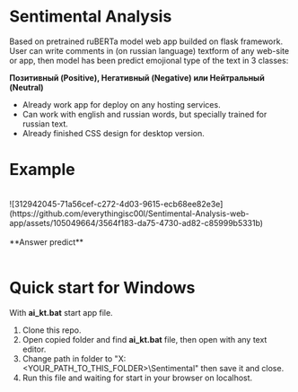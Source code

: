  # **Sentimental Analysis** 
 Based on pretrained ruBERTa model web app builded on flask framework. User can write comments in (on russian language) textform of any web-site or app, then model has been predict emojional type of the text in 3 classes:
  
  **Позитивный (Positive), Негативный (Negative) или Нейтральный (Neutral)**

  * Already work app for deploy on any hosting services.
  * Can work with english and russian words, but specially trained for russian text.
  * Already finished CSS design for desktop version.

# **Example**

<br>
![312942045-71a56cef-c272-4d03-9615-ecb68ee82e3e](https://github.com/everythingisc00l/Sentimental-Analysis-web-app/assets/105049664/3564f183-da75-4730-ad82-c85999b5331b)
<br>
<br>
**Answer predict**
<br>
<br>

# **Quick start for Windows**

With **ai_kt.bat** start app file.

1. Clone this repo.
2. Open copied folder and find **ai_kt.bat** file, then open with any text editor.
3. Change path in folder to "X:\<YOUR_PATH_TO_THIS_FOLDER>\Sentimental" then save it and close.
4. Run this file and waiting for start in your browser on localhost. 
